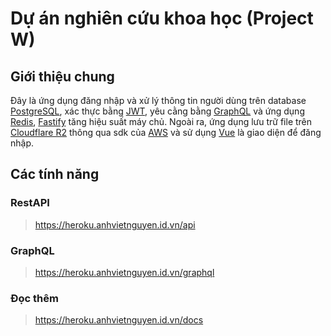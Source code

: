# Dự án nghiên cứu khoa học (Project W)

## Giới thiệu chung

Đây là ứng dụng đăng nhập và xử lý thông tin người dùng trên database [PostgreSQL](https://www.postgresql.org/about/), xác thực bằng [JWT](https://jwt.io/introduction), yêu cằng bằng [GraphQL](https://graphql.org/learn/) và ứng dụng [Redis](https://redis.io/about/), [Fastify](https://fastify.dev/) tăng hiệu suất máy chủ. Ngoài ra, ứng dụng lưu trữ file trên [Cloudflare R2](https://www.cloudflare.com/developer-platform/products/r2/) thông qua sdk của [AWS](https://aws.amazon.com/about-aws/) và sử dụng [Vue](https://vuejs.org/guide/introduction) là giao diện để đăng nhập.

## Các tính năng

### RestAPI

> <https://heroku.anhvietnguyen.id.vn/api>

### GraphQL

> <https://heroku.anhvietnguyen.id.vn/graphql>

### Đọc thêm

> <https://heroku.anhvietnguyen.id.vn/docs>
